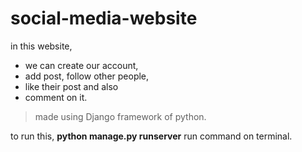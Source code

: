 # social-media-website

in this website, 
* we can create our account,
* add post, follow other people,
* like their post and also
* comment on it.

> made using Django framework of python.

to run this, **python manage.py runserver** run command on terminal.
